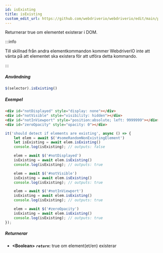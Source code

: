 ```yaml
---
id: isExisting
title: isExisting
custom_edit_url: https://github.com/webdriverio/webdriverio/edit/main/packages/webdriverio/src/commands/element/isExisting.ts
---
```


Returnerar true om elementet existerar i DOM.

:::info

Till skillnad från andra elementkommandon kommer WebdriverIO inte att vänta på att 
elementet ska existera för att utföra detta kommando.

:::

##### Användning

```js
$(selector).isExisting()
```

##### Exempel

```html title="index.html"
<div id="notDisplayed" style="display: none"></div>
<div id="notVisible" style="visibility: hidden"></div>
<div id="notInViewport" style="position:absolute; left: 9999999"></div>
<div id="zeroOpacity" style="opacity: 0"></div>
```

```js title="isExisting.js"
it('should detect if elements are existing', async () => {
    let elem = await $('#someRandomNonExistingElement')
    let isExisting = await elem.isExisting()
    console.log(isExisting); // outputs: false

    elem = await $('#notDisplayed')
    isExisting = await elem.isExisting()
    console.log(isExisting); // outputs: true

    elem = await $('#notVisible')
    isExisting = await elem.isExisting()
    console.log(isExisting); // outputs: true

    elem = await $('#notInViewport')
    isExisting = await elem.isExisting()
    console.log(isExisting); // outputs: true

    elem = await $('#zeroOpacity')
    isExisting = await elem.isExisting()
    console.log(isExisting); // outputs: true
});
```

##### Returnerar

- **&lt;Boolean&gt;**
            **<code><var>return</var></code>:**             true om element(et/en) existerar